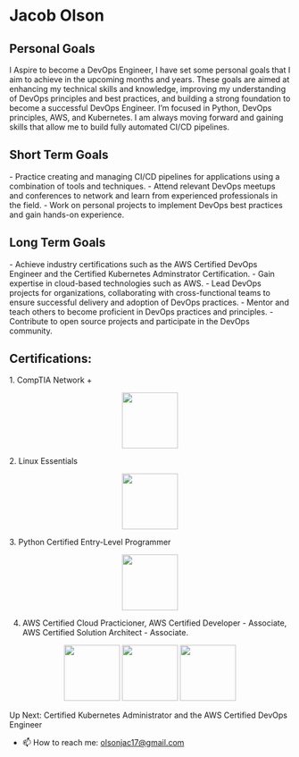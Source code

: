 # Jacob Olson
<h2>Personal Goals</h2>
I Aspire to become a DevOps Engineer, I have set some personal goals that I aim to achieve in the upcoming months and years. These goals are aimed at enhancing my technical skills and knowledge, improving my understanding of DevOps principles and best practices, and building a strong foundation to become a successful DevOps Engineer. I’m focused in Python, DevOps principles, AWS, and Kubernetes. I am always moving forward and gaining skills that allow me to build fully automated CI/CD pipelines.

<h2>Short Term Goals</h2>
- Practice creating and managing CI/CD pipelines for applications using a combination of tools and techniques.
- Attend relevant DevOps meetups and conferences to network and learn from experienced professionals in the field.
- Work on personal projects to implement DevOps best practices and gain hands-on experience.

<h2>Long Term Goals</h2>
- Achieve industry certifications such as the AWS Certified DevOps Engineer and the Certified Kubernetes Adminstrator Certification.
- Gain expertise in cloud-based technologies such as AWS.
- Lead DevOps projects for organizations, collaborating with cross-functional teams to ensure successful delivery and adoption of DevOps practices.
- Mentor and teach others to become proficient in DevOps practices and principles.
- Contribute to open source projects and participate in the DevOps community.

<h2>Certifications:</h2> 
1. CompTIA Network + <p align="center"> <img src="https://user-images.githubusercontent.com/50496441/226674436-920218f2-0e97-4871-b895-dc989287548c.png" width="100" height="100"> </p>
2. Linux Essentials <p align="center"><img src="https://user-images.githubusercontent.com/50496441/226674774-8a14b388-013a-4013-b5b5-4601ae17365b.png" width="100" height="100"></p>
3. Python Certified Entry-Level Programmer <p align="center"><img src="https://user-images.githubusercontent.com/50496441/226672983-37231723-b494-4484-9480-3d81412e723b.png" width="100" height="100"></p>

4. AWS Certified Cloud Practicioner, AWS Certified Developer - Associate, AWS Certified Solution Architect - Associate. 

<p align="center"><img src="https://user-images.githubusercontent.com/50496441/226675733-1b0db084-d47e-4601-9bdc-04cb38064f18.png" width="100" height="100"> <img src="https://user-images.githubusercontent.com/50496441/226675176-d718ad7e-5fb5-4239-8fd3-094e3f9ab45b.png" width="100" height="100"> <img src="https://user-images.githubusercontent.com/50496441/226675439-16eac343-ee28-41e7-bd24-4745edac6389.png" width="100" height="100"></p> 



Up Next: Certified Kubernetes Administrator and the AWS Certified DevOps Engineer

- 📫 How to reach me: olsonjac17@gmail.com

<!---
olsonjac/olsonjac is a ✨ special ✨ repository because its `README.md` (this file) appears on your GitHub profile.
You can click the Preview link to take a look at your changes.
--->
